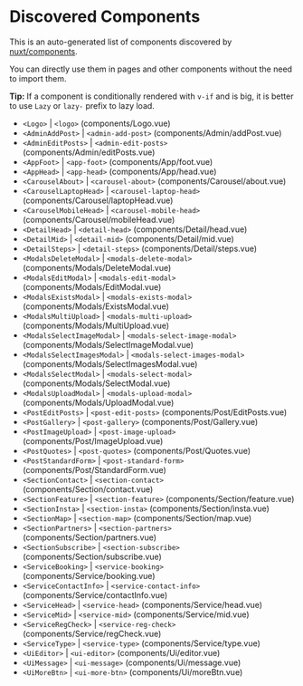# Discovered Components

This is an auto-generated list of components discovered by [nuxt/components](https://github.com/nuxt/components).

You can directly use them in pages and other components without the need to import them.

**Tip:** If a component is conditionally rendered with `v-if` and is big, it is better to use `Lazy` or `lazy-` prefix to lazy load.

- `<Logo>` | `<logo>` (components/Logo.vue)
- `<AdminAddPost>` | `<admin-add-post>` (components/Admin/addPost.vue)
- `<AdminEditPosts>` | `<admin-edit-posts>` (components/Admin/editPosts.vue)
- `<AppFoot>` | `<app-foot>` (components/App/foot.vue)
- `<AppHead>` | `<app-head>` (components/App/head.vue)
- `<CarouselAbout>` | `<carousel-about>` (components/Carousel/about.vue)
- `<CarouselLaptopHead>` | `<carousel-laptop-head>` (components/Carousel/laptopHead.vue)
- `<CarouselMobileHead>` | `<carousel-mobile-head>` (components/Carousel/mobileHead.vue)
- `<DetailHead>` | `<detail-head>` (components/Detail/head.vue)
- `<DetailMid>` | `<detail-mid>` (components/Detail/mid.vue)
- `<DetailSteps>` | `<detail-steps>` (components/Detail/steps.vue)
- `<ModalsDeleteModal>` | `<modals-delete-modal>` (components/Modals/DeleteModal.vue)
- `<ModalsEditModal>` | `<modals-edit-modal>` (components/Modals/EditModal.vue)
- `<ModalsExistsModal>` | `<modals-exists-modal>` (components/Modals/ExistsModal.vue)
- `<ModalsMultiUpload>` | `<modals-multi-upload>` (components/Modals/MultiUpload.vue)
- `<ModalsSelectImageModal>` | `<modals-select-image-modal>` (components/Modals/SelectImageModal.vue)
- `<ModalsSelectImagesModal>` | `<modals-select-images-modal>` (components/Modals/SelectImagesModal.vue)
- `<ModalsSelectModal>` | `<modals-select-modal>` (components/Modals/SelectModal.vue)
- `<ModalsUploadModal>` | `<modals-upload-modal>` (components/Modals/UploadModal.vue)
- `<PostEditPosts>` | `<post-edit-posts>` (components/Post/EditPosts.vue)
- `<PostGallery>` | `<post-gallery>` (components/Post/Gallery.vue)
- `<PostImageUpload>` | `<post-image-upload>` (components/Post/ImageUpload.vue)
- `<PostQuotes>` | `<post-quotes>` (components/Post/Quotes.vue)
- `<PostStandardForm>` | `<post-standard-form>` (components/Post/StandardForm.vue)
- `<SectionContact>` | `<section-contact>` (components/Section/contact.vue)
- `<SectionFeature>` | `<section-feature>` (components/Section/feature.vue)
- `<SectionInsta>` | `<section-insta>` (components/Section/insta.vue)
- `<SectionMap>` | `<section-map>` (components/Section/map.vue)
- `<SectionPartners>` | `<section-partners>` (components/Section/partners.vue)
- `<SectionSubscribe>` | `<section-subscribe>` (components/Section/subscribe.vue)
- `<ServiceBooking>` | `<service-booking>` (components/Service/booking.vue)
- `<ServiceContactInfo>` | `<service-contact-info>` (components/Service/contactInfo.vue)
- `<ServiceHead>` | `<service-head>` (components/Service/head.vue)
- `<ServiceMid>` | `<service-mid>` (components/Service/mid.vue)
- `<ServiceRegCheck>` | `<service-reg-check>` (components/Service/regCheck.vue)
- `<ServiceType>` | `<service-type>` (components/Service/type.vue)
- `<UiEditor>` | `<ui-editor>` (components/Ui/editor.vue)
- `<UiMessage>` | `<ui-message>` (components/Ui/message.vue)
- `<UiMoreBtn>` | `<ui-more-btn>` (components/Ui/moreBtn.vue)

